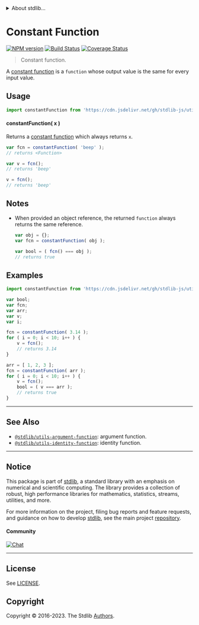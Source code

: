 <!--

@license Apache-2.0

Copyright (c) 2018 The Stdlib Authors.

Licensed under the Apache License, Version 2.0 (the "License");
you may not use this file except in compliance with the License.
You may obtain a copy of the License at

   http://www.apache.org/licenses/LICENSE-2.0

Unless required by applicable law or agreed to in writing, software
distributed under the License is distributed on an "AS IS" BASIS,
WITHOUT WARRANTIES OR CONDITIONS OF ANY KIND, either express or implied.
See the License for the specific language governing permissions and
limitations under the License.

-->


<details>
  <summary>
    About stdlib...
  </summary>
  <p>We believe in a future in which the web is a preferred environment for numerical computation. To help realize this future, we've built stdlib. stdlib is a standard library, with an emphasis on numerical and scientific computation, written in JavaScript (and C) for execution in browsers and in Node.js.</p>
  <p>The library is fully decomposable, being architected in such a way that you can swap out and mix and match APIs and functionality to cater to your exact preferences and use cases.</p>
  <p>When you use stdlib, you can be absolutely certain that you are using the most thorough, rigorous, well-written, studied, documented, tested, measured, and high-quality code out there.</p>
  <p>To join us in bringing numerical computing to the web, get started by checking us out on <a href="https://github.com/stdlib-js/stdlib">GitHub</a>, and please consider <a href="https://opencollective.com/stdlib">financially supporting stdlib</a>. We greatly appreciate your continued support!</p>
</details>

# Constant Function

[![NPM version][npm-image]][npm-url] [![Build Status][test-image]][test-url] [![Coverage Status][coverage-image]][coverage-url] <!-- [![dependencies][dependencies-image]][dependencies-url] -->

> Constant function.

<section class="intro">

A [constant function][constant-function] is a `function` whose output value is the same for every input value.

</section>

<!-- /.intro -->



<section class="usage">

## Usage

```javascript
import constantFunction from 'https://cdn.jsdelivr.net/gh/stdlib-js/utils-constant-function@v0.1.1-deno/mod.js';
```

#### constantFunction( x )

Returns a [constant function][constant-function] which always returns `x`.

```javascript
var fcn = constantFunction( 'beep' );
// returns <Function>

var v = fcn();
// returns 'beep'

v = fcn();
// returns 'beep'
```

</section>

<!-- /.usage -->

<section class="notes">

## Notes

-   When provided an object reference, the returned `function` always returns the same reference.

    ```javascript
    var obj = {};
    var fcn = constantFunction( obj );

    var bool = ( fcn() === obj );
    // returns true
    ```

</section>

<!-- /.notes -->

<section class="examples">

## Examples

<!-- eslint no-undef: "error" -->

```javascript
import constantFunction from 'https://cdn.jsdelivr.net/gh/stdlib-js/utils-constant-function@v0.1.1-deno/mod.js';

var bool;
var fcn;
var arr;
var v;
var i;

fcn = constantFunction( 3.14 );
for ( i = 0; i < 10; i++ ) {
    v = fcn();
    // returns 3.14
}

arr = [ 1, 2, 3 ];
fcn = constantFunction( arr );
for ( i = 0; i < 10; i++ ) {
    v = fcn();
    bool = ( v === arr );
    // returns true
}
```

</section>

<!-- /.examples -->

<!-- Section for related `stdlib` packages. Do not manually edit this section, as it is automatically populated. -->

<section class="related">

* * *

## See Also

-   <span class="package-name">[`@stdlib/utils-argument-function`][@stdlib/utils/argument-function]</span><span class="delimiter">: </span><span class="description">argument function.</span>
-   <span class="package-name">[`@stdlib/utils-identity-function`][@stdlib/utils/identity-function]</span><span class="delimiter">: </span><span class="description">identity function.</span>

</section>

<!-- /.related -->

<!-- Section for all links. Make sure to keep an empty line after the `section` element and another before the `/section` close. -->


<section class="main-repo" >

* * *

## Notice

This package is part of [stdlib][stdlib], a standard library with an emphasis on numerical and scientific computing. The library provides a collection of robust, high performance libraries for mathematics, statistics, streams, utilities, and more.

For more information on the project, filing bug reports and feature requests, and guidance on how to develop [stdlib][stdlib], see the main project [repository][stdlib].

#### Community

[![Chat][chat-image]][chat-url]

---

## License

See [LICENSE][stdlib-license].


## Copyright

Copyright &copy; 2016-2023. The Stdlib [Authors][stdlib-authors].

</section>

<!-- /.stdlib -->

<!-- Section for all links. Make sure to keep an empty line after the `section` element and another before the `/section` close. -->

<section class="links">

[npm-image]: http://img.shields.io/npm/v/@stdlib/utils-constant-function.svg
[npm-url]: https://npmjs.org/package/@stdlib/utils-constant-function

[test-image]: https://github.com/stdlib-js/utils-constant-function/actions/workflows/test.yml/badge.svg?branch=v0.1.1
[test-url]: https://github.com/stdlib-js/utils-constant-function/actions/workflows/test.yml?query=branch:v0.1.1

[coverage-image]: https://img.shields.io/codecov/c/github/stdlib-js/utils-constant-function/main.svg
[coverage-url]: https://codecov.io/github/stdlib-js/utils-constant-function?branch=main

<!--

[dependencies-image]: https://img.shields.io/david/stdlib-js/utils-constant-function.svg
[dependencies-url]: https://david-dm.org/stdlib-js/utils-constant-function/main

-->

[chat-image]: https://img.shields.io/gitter/room/stdlib-js/stdlib.svg
[chat-url]: https://app.gitter.im/#/room/#stdlib-js_stdlib:gitter.im

[stdlib]: https://github.com/stdlib-js/stdlib

[stdlib-authors]: https://github.com/stdlib-js/stdlib/graphs/contributors

[umd]: https://github.com/umdjs/umd
[es-module]: https://developer.mozilla.org/en-US/docs/Web/JavaScript/Guide/Modules

[deno-url]: https://github.com/stdlib-js/utils-constant-function/tree/deno
[umd-url]: https://github.com/stdlib-js/utils-constant-function/tree/umd
[esm-url]: https://github.com/stdlib-js/utils-constant-function/tree/esm
[branches-url]: https://github.com/stdlib-js/utils-constant-function/blob/main/branches.md

[stdlib-license]: https://raw.githubusercontent.com/stdlib-js/utils-constant-function/main/LICENSE

[constant-function]: https://en.wikipedia.org/wiki/Constant_function

<!-- <related-links> -->

[@stdlib/utils/argument-function]: https://github.com/stdlib-js/utils-argument-function/tree/deno

[@stdlib/utils/identity-function]: https://github.com/stdlib-js/utils-identity-function/tree/deno

<!-- </related-links> -->

</section>

<!-- /.links -->

